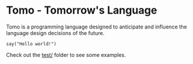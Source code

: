 # Tomo - Tomorrow's Language

Tomo is a programming language designed to anticipate and influence the
language design decisions of the future.

```
say("Hello world!")
```

Check out the [test/](test/) folder to see some examples.
